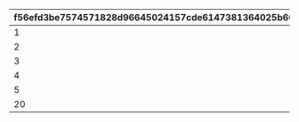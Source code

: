 |f56efd3be7574571828d96645024157cde6147381364025b60884d09a36ce46b|286e9991cd0e327f5f35981ff88fc866a509e2b3d49f3321c762f5b04d30c6dd|81f83007f4456d764611fbce3761c64d7f8df78f99299ae0f2e85f50076c7e9b|9335132515269c1cb6ade77c740ad7a7a2c5372a212d7b8143c12c39139ba645|66cc6e0c5ccd4368d13816ec28d1b2858867ade222bbc30486cd390827cbb3e1|
| --- | --- | --- | --- | --- |
|1|20|1|1|1|
|2|40|2|1|21|
|3|60|3|1|41|
|4|80|4|1|61|
|5|-1|5|1|81|
|20|-1|6|2|1|